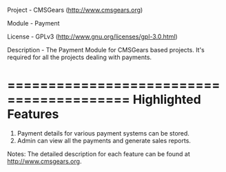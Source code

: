 Project 	- CMSGears (http://www.cmsgears.org)

Module  	- Payment

License 	- GPLv3 (http://www.gnu.org/licenses/gpl-3.0.html)

Description - The Payment Module for CMSGears based projects. It's required for all the projects dealing with payments.

=========================================
Highlighted Features
=========================================
1. Payment details for various payment systems can be stored.
2. Admin can view all the payments and generate sales reports.

Notes: The detailed description for each feature can be found at http://www.cmsgears.org.
